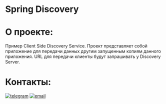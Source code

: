 Spring Discovery
=========================================

**О проекте:**
==
Пример Client Side Discovery Service.
Проект представляет собой приложение для передачи данных другим запущенным копиям данного приложения. 
URL для передачи клиенты будут запрашивать у Discovery Server. 

**Контакты:**
==
[![telegram](https://img.shields.io/badge/Telegram-gray?style=for-the-badge&logo=Telegram&logoColor=white)](https://t.me/pavlovilyaru)
[![email](https://img.shields.io/badge/Mail.Ru-blue?style=for-the-badge&logo=Mail.Ru&logoColor=white)](mailto:ilya.pavlov@list.ru)
